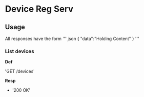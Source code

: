 # Device Reg Serv

## Usage 

All responses have the form 
''' json
{
  "data":"Holding Content"
}
'''

### List devices 

**Def**

'GET /devices'

**Resp**

- '200 OK' 